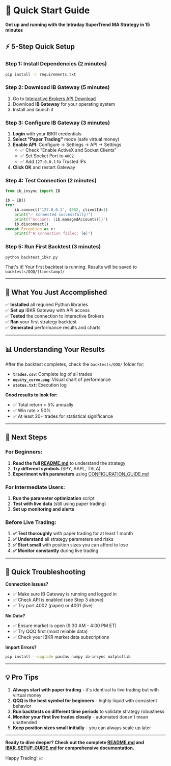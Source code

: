 # 🚀 Quick Start Guide

**Get up and running with the Intraday SuperTrend MA Strategy in 15 minutes**

## ⚡ 5-Step Quick Setup

### Step 1: Install Dependencies (2 minutes)
```bash
pip install -r requirements.txt
```

### Step 2: Download IB Gateway (5 minutes)
1. Go to [Interactive Brokers API Download](https://www.interactivebrokers.com/en/trading/ib-api.php)
2. Download **IB Gateway** for your operating system
3. Install and launch it

### Step 3: Configure IB Gateway (3 minutes)
1. **Login** with your IBKR credentials
2. **Select "Paper Trading"** mode (safe virtual money)
3. **Enable API**: Configure → Settings → API → Settings
   - ✅ Check "Enable ActiveX and Socket Clients"
   - ✅ Set Socket Port to `4002`
   - ✅ Add `127.0.0.1` to Trusted IPs
4. **Click OK** and restart Gateway

### Step 4: Test Connection (2 minutes)
```python
from ib_insync import IB

ib = IB()
try:
    ib.connect('127.0.0.1', 4002, clientId=1)
    print("✅ Connected successfully!")
    print(f"Account: {ib.managedAccounts()}")
    ib.disconnect()
except Exception as e:
    print(f"❌ Connection failed: {e}")
```

### Step 5: Run First Backtest (3 minutes)
```bash
python backtest_ibkr.py
```

That's it! Your first backtest is running. Results will be saved to `backtests/QQQ/[timestamp]/`

---

## 🎯 What You Just Accomplished

✅ **Installed** all required Python libraries  
✅ **Set up** IBKR Gateway with API access  
✅ **Tested** the connection to Interactive Brokers  
✅ **Ran** your first strategy backtest  
✅ **Generated** performance results and charts  

---

## 📊 Understanding Your Results

After the backtest completes, check the `backtests/QQQ/` folder for:

- **`trades.csv`**: Complete log of all trades
- **`equity_curve.png`**: Visual chart of performance
- **`status.txt`**: Execution log

**Good results to look for:**
- ✅ Total return > 5% annually
- ✅ Win rate > 50%
- ✅ At least 20+ trades for statistical significance

---

## 🔄 Next Steps

### For Beginners:
1. **Read the full [README.md](README.md)** to understand the strategy
2. **Try different symbols** (SPY, AAPL, TSLA)
3. **Experiment with parameters** using [CONFIGURATION_GUIDE.md](CONFIGURATION_GUIDE.md)

### For Intermediate Users:
1. **Run the parameter optimization** script
2. **Test with live data** (still using paper trading)
3. **Set up monitoring and alerts**

### Before Live Trading:
1. **✅ Test thoroughly** with paper trading for at least 1 month
2. **✅ Understand** all strategy parameters and risks
3. **✅ Start small** with position sizes you can afford to lose
4. **✅ Monitor constantly** during live trading

---

## 🚨 Quick Troubleshooting

**Connection Issues?**
- ✅ Make sure IB Gateway is running and logged in
- ✅ Check API is enabled (see Step 3 above)
- ✅ Try port 4002 (paper) or 4001 (live)

**No Data?**
- ✅ Ensure market is open (9:30 AM - 4:00 PM ET)
- ✅ Try QQQ first (most reliable data)
- ✅ Check your IBKR market data subscriptions

**Import Errors?**
```bash
pip install --upgrade pandas numpy ib-insync matplotlib
```

---

## 💡 Pro Tips

1. **Always start with paper trading** - it's identical to live trading but with virtual money
2. **QQQ is the best symbol for beginners** - highly liquid with consistent behavior
3. **Run backtests on different time periods** to validate strategy robustness
4. **Monitor your first live trades closely** - automated doesn't mean unattended
5. **Keep position sizes small initially** - you can always scale up later

---

**Ready to dive deeper? Check out the complete [README.md](README.md) and [IBKR_SETUP_GUIDE.md](IBKR_SETUP_GUIDE.md) for comprehensive documentation.**

Happy Trading! 📈
